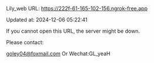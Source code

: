 Lily_web URL: https://222f-61-165-102-156.ngrok-free.app

Updated at: 2024-12-06 05:22:41

If you cannot open this URL, the server might be down.

Please contact: 

goley04@foxmail.com Or Wechat:GL_yeaH